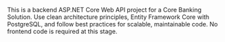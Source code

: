 <!-- Use this file to provide workspace-specific custom instructions to Copilot. For more details, visit https://code.visualstudio.com/docs/copilot/copilot-customization#_use-a-githubcopilotinstructionsmd-file -->

This is a backend ASP.NET Core Web API project for a Core Banking Solution. Use clean architecture principles, Entity Framework Core with PostgreSQL, and follow best practices for scalable, maintainable code. No frontend code is required at this stage.
